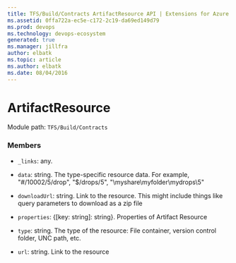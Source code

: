 ```yaml
---
title: TFS/Build/Contracts ArtifactResource API | Extensions for Azure DevOps Services
ms.assetid: 0ffa722a-ec5e-c172-2c19-da69ed149d79
ms.prod: devops
ms.technology: devops-ecosystem
generated: true
ms.manager: jillfra
author: elbatk
ms.topic: article
ms.author: elbatk
ms.date: 08/04/2016
---
```


# ArtifactResource

Module path: `TFS/Build/Contracts`


### Members

* `_links`: any. 

* `data`: string. The type-specific resource data. For example, &quot;#/10002/5/drop&quot;, &quot;$/drops/5&quot;, &quot;\\myshare\myfolder\mydrops\5&quot;

* `downloadUrl`: string. Link to the resource. This might include things like query parameters to download as a zip file

* `properties`: {[key: string]: string}. Properties of Artifact Resource

* `type`: string. The type of the resource: File container, version control folder, UNC path, etc.

* `url`: string. Link to the resource

